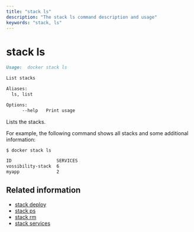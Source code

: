 ```yaml
---
title: "stack ls"
description: "The stack ls command description and usage"
keywords: "stack, ls"
---
```


<!-- This file is maintained within the docker/docker Github
     repository at https://github.com/docker/docker/. Make all
     pull requests against that repo. If you see this file in
     another repository, consider it read-only there, as it will
     periodically be overwritten by the definitive file. Pull
     requests which include edits to this file in other repositories
     will be rejected.
-->

# stack ls

```markdown
Usage:	docker stack ls

List stacks

Aliases:
  ls, list

Options:
      --help   Print usage
```

Lists the stacks.

For example, the following command shows all stacks and some additional information:

```bash
$ docker stack ls

ID                 SERVICES
vossibility-stack  6
myapp              2
```

## Related information

* [stack deploy](stack_deploy.md)
* [stack ps](stack_ps.md)
* [stack rm](stack_rm.md)
* [stack services](stack_services.md)
